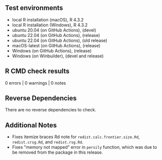 ## Test environments
* local R installation (macOS), R 4.3.2
* local R installation (Windows), R 4.3.2
* ubuntu 20.04 (on GitHub Actions), (devel)
* ubuntu 22.04 (on GitHub Actions), (release)
* ubuntu 22.04 (on GitHub Actions), (old release)
* macOS-latest (on GitHub Actions), (release)
* Windows (on GitHub Actions), (release)
* Windows (on Winbuilder), (devel and release)


## R CMD check results

0 errors | 0 warnings | 0 notes

## Reverse Dependencies

There are no reverse dependencies to check.

## Additional Notes

* Fixes itemize braces Rd note for `redist.calc.frontier.size.Rd`, `redist.crsg.Rd`, and `redist.rsg.Rd`.
* Fixes "memory not mapped" error in `persily` function, which was due to be removed from the package in this release.
